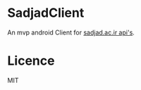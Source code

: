 # SadjadClient
An mvp android Client for [sadjad.ac.ir api's](https://github.com/sut-it/Sadjad-API).

# Licence
MIT


